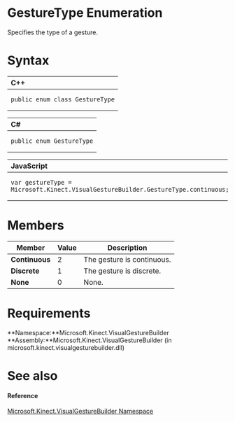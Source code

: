 GestureType Enumeration  
=======================  

Specifies the type of a gesture. <span id="syntaxSection"></span>

Syntax  
======  

<table>
<colgroup>
<col width="100%" />
</colgroup>
<thead>
<tr class="header">
<th align="left">C++</th>
</tr>
</thead>
<tbody>
<tr class="odd">
<td align="left"><pre><code>public enum class GestureType</code></pre></td>
</tr>
</tbody>
</table>

<table>
<colgroup>
<col width="100%" />
</colgroup>
<thead>
<tr class="header">
<th align="left">C#</th>
</tr>
</thead>
<tbody>
<tr class="odd">
<td align="left"><pre><code>public enum GestureType</code></pre></td>
</tr>
</tbody>
</table>

<table>
<colgroup>
<col width="100%" />
</colgroup>
<thead>
<tr class="header">
<th align="left">JavaScript</th>
</tr>
</thead>
<tbody>
<tr class="odd">
<td align="left"><pre><code>var gestureType = Microsoft.Kinect.VisualGestureBuilder.GestureType.continuous;</code></pre></td>
</tr>
</tbody>
</table>

<span id="ID4E3"></span>

Members  
=======  

| Member         | Value | Description                |
|----------------|-------|----------------------------|
| **Continuous** | 2     | The gesture is continuous. |
| **Discrete**   | 1     | The gesture is discrete.   |
| **None**       | 0     | None.                      |

<span id="requirements"></span>

Requirements  
============  

**Namespace:**Microsoft.Kinect.VisualGestureBuilder  
**Assembly:**Microsoft.Kinect.VisualGestureBuilder (in microsoft.kinect.visualgesturebuilder.dll)  

<span id="ID4EDB"></span>

See also  
========  

<span id="ID4EFB"></span>
#### Reference  

[Microsoft.Kinect.VisualGestureBuilder Namespace](../Kinect.VisualGestureBuilder.md)  



<!--Please do not edit the data in the comment block below.-->
<!--
TOCTitle : GestureType Enumeration
RLTitle : GestureType Enumeration
KeywordK : GestureType enumeration
KeywordK : Microsoft.Kinect.VisualGestureBuilder.GestureType enumeration
HelpPriority : 2
KeywordF : Microsoft.Kinect.VisualGestureBuilder.GestureType
KeywordF : GestureType
KeywordF : Microsoft.Kinect.VisualGestureBuilder.GestureType
KeywordA : T:Microsoft.Kinect.VisualGestureBuilder.GestureType
AssetID : T:Microsoft.Kinect.VisualGestureBuilder.GestureType
Locale : en-us
CommunityContent : 1
APIType : Managed
APILocation : microsoft.kinect.visualgesturebuilder.dll
APIName : Microsoft.Kinect.VisualGestureBuilder.GestureType
TargetOS : Windows
TopicType : kbSyntax
DevLang : VB
DevLang : CSharp
DevLang : JavaScript
DevLang : C++
DocSet : K4Wv2
ProjType : K4Wv2Proj
Technology : Kinect for Windows
Product : Kinect for Windows SDK v2
productversion : 20
-->
